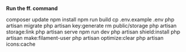 <b>Run the ff. command</b>

composer update
npm install
npm run build
cp .env.example .env
php artisan migrate
php artisan key:generate
rm public/storage
php artisan storage:link
php artisan serve
npm run dev
php artisan shield:install
php artisan make:filament-user
php artisan optimize:clear
php artisan icons:cache
